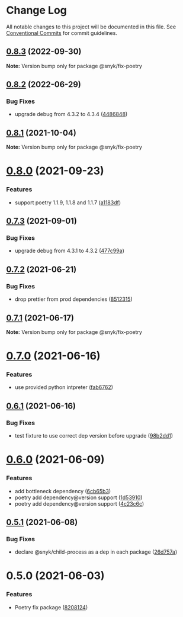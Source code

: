 # Change Log

All notable changes to this project will be documented in this file.
See [Conventional Commits](https://conventionalcommits.org) for commit guidelines.

## [0.8.3](https://github.com/snyk/python-fix/compare/@snyk/fix-poetry@0.8.2...@snyk/fix-poetry@0.8.3) (2022-09-30)

**Note:** Version bump only for package @snyk/fix-poetry





## [0.8.2](https://github.com/snyk/python-fix/compare/@snyk/fix-poetry@0.8.1...@snyk/fix-poetry@0.8.2) (2022-06-29)


### Bug Fixes

* upgrade debug from 4.3.2 to 4.3.4 ([4486848](https://github.com/snyk/python-fix/commit/4486848484ec746f8650ba0efa1e136cd2e231dc))





## [0.8.1](https://github.com/snyk/python-fix/compare/@snyk/fix-poetry@0.8.0...@snyk/fix-poetry@0.8.1) (2021-10-04)

**Note:** Version bump only for package @snyk/fix-poetry





# [0.8.0](https://github.com/snyk-tech-services/python-fix/compare/@snyk/fix-poetry@0.7.3...@snyk/fix-poetry@0.8.0) (2021-09-23)


### Features

* support poetry 1.1.9, 1.1.8 and 1.1.7 ([a1183df](https://github.com/snyk-tech-services/python-fix/commit/a1183df1e5cb801be2cb088ce5925d697a09f8f4))





## [0.7.3](https://github.com/snyk-tech-services/python-fix/compare/@snyk/fix-poetry@0.7.2...@snyk/fix-poetry@0.7.3) (2021-09-01)


### Bug Fixes

* upgrade debug from 4.3.1 to 4.3.2 ([477c99a](https://github.com/snyk-tech-services/python-fix/commit/477c99ac12e3de911274ad0ad2fc55d439f390c2))





## [0.7.2](https://github.com/snyk-tech-services/python-fix/compare/@snyk/fix-poetry@0.7.1...@snyk/fix-poetry@0.7.2) (2021-06-21)


### Bug Fixes

* drop prettier from prod dependencies ([8512315](https://github.com/snyk-tech-services/python-fix/commit/851231564d7c67d5049a11c109e8d25d12c01a77))





## [0.7.1](https://github.com/snyk-tech-services/python-fix/compare/@snyk/fix-poetry@0.7.0...@snyk/fix-poetry@0.7.1) (2021-06-17)

**Note:** Version bump only for package @snyk/fix-poetry





# [0.7.0](https://github.com/snyk-tech-services/python-fix/compare/@snyk/fix-poetry@0.6.1...@snyk/fix-poetry@0.7.0) (2021-06-16)


### Features

* use provided python intpreter ([fab6762](https://github.com/snyk-tech-services/python-fix/commit/fab676214bb5391d99d9b61ef32be50c214b0d39))





## [0.6.1](https://github.com/snyk-tech-services/python-fix/compare/@snyk/fix-poetry@0.6.0...@snyk/fix-poetry@0.6.1) (2021-06-16)


### Bug Fixes

* test fixture to use correct dep version before upgrade ([98b2dd1](https://github.com/snyk-tech-services/python-fix/commit/98b2dd15796dc55d82130c202c5b8b0403c2bdc3))





# [0.6.0](https://github.com/snyk-tech-services/python-fix/compare/@snyk/fix-poetry@0.5.1...@snyk/fix-poetry@0.6.0) (2021-06-09)


### Features

* add bottleneck dependency ([6cb65b3](https://github.com/snyk-tech-services/python-fix/commit/6cb65b32abb90779845dbf29d707bf390151ae44))
* poetry add dependency@version support ([1d53910](https://github.com/snyk-tech-services/python-fix/commit/1d539105f138981b16aae02d1c25f660148e959a))
* poetry add dependency@version support ([4c23c6c](https://github.com/snyk-tech-services/python-fix/commit/4c23c6c0266629e222c66989468a467166c3c474))





## [0.5.1](https://github.com/snyk-tech-services/python-fix/compare/@snyk/fix-poetry@0.5.0...@snyk/fix-poetry@0.5.1) (2021-06-08)


### Bug Fixes

* declare @snyk/child-process as a dep in each package ([26d757a](https://github.com/snyk-tech-services/python-fix/commit/26d757a52b433b86ac38af67d135b9beb8326cf4))





# 0.5.0 (2021-06-03)


### Features

* Poetry fix package ([8208124](https://github.com/snyk-tech-services/python-fix/commit/820812414e8ec87d305ba0efabc0114db39a8c75))
